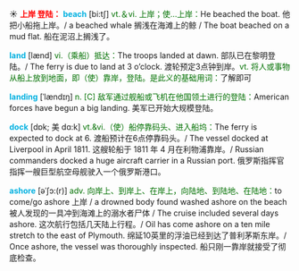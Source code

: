 ☀ <font color="red">**上岸 登陆：**</font>
<font color="sky blue">**beach**</font> [bi:tʃ] 
<font color="rgb(227, 108, 9)">vt.＆vi. 上岸；使…上岸：</font>He beached the boat. 他把小船拖上岸。/ a beached whale 搁浅在海滩上的鲸 / The boat beached on a mud flat. 船在泥沼上搁浅了。

<font color="sky blue">**land**</font> [lænd] 
<font color="rgb(227, 108, 9)">vi.（乘船）抵达：</font>The troops landed at dawn. 部队已在黎明登陆。/ The ferry is due to land at 3 o’clock. 渡轮预定3点钟到岸。<font color="rgb(227, 108, 9)">vt. 将人或事物从船上放到地面，即（使）靠岸，登陆。是此义的基础用词：</font>了解即可
                      
<font color="sky blue">**landing**</font> [ˈlændɪŋ]
<font color="rgb(227, 108, 9)">n. [C] 敌军通过舰船或飞机在他国领土进行的登陆：</font>American forces have begun a big landing. 美军已开始大规模登陆。

<font color="sky blue">**dock**</font> [dɒk; 美 dɑ:k]
<font color="rgb(227, 108, 9)">vt.&vi.（使）船停靠码头、进入船坞：</font>The ferry is expected to dock at 6. 渡船预计在6点停靠码头。/ The vessel docked at Liverpool in April 1811. 这艘轮船于 1811 年 4 月在利物浦靠岸。/ Russian commanders docked a huge aircraft carrier in a Russian port. 俄罗斯指挥官指挥一艘巨型航空母舰驶入一个俄罗斯港口。
           
<font color="sky blue">**ashore**</font> [əˈʃɔ:(r)]
<font color="rgb(227, 108, 9)">adv. 向岸上、到岸上、在岸上，向陆地、到陆地、在陆地：</font>to come/go ashore 上岸 / a drowned body found washed ashore on the beach 被人发现的一具冲到海滩上的溺水者尸体 / The cruise included several days ashore. 这次航行包括几天陆上行程。/ Oil has come ashore on a ten mile stretch to the east of Plymouth. 绵延10英里的浮油已经到达了普利茅斯东岸。/ Once ashore, the vessel was thoroughly inspected. 船只刚一靠岸就接受了彻底检查。



